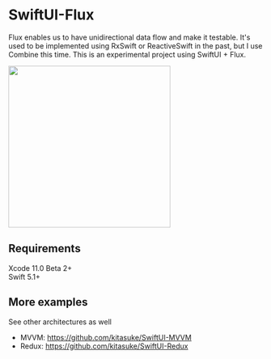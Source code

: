 # SwiftUI-Flux

Flux enables us to have unidirectional data flow and make it testable. It's used to be implemented using RxSwift or ReactiveSwift in the past, but I use Combine this time. This is an experimental project using SwiftUI + Flux.

<img src="https://raw.githubusercontent.com/wiki/kitasuke/SwiftUI-MVVM/images/screenshot.png" width=320>

## Requirements

Xcode 11.0 Beta 2+  
Swift 5.1+

## More examples

See other architectures as well

- MVVM: https://github.com/kitasuke/SwiftUI-MVVM
- Redux: https://github.com/kitasuke/SwiftUI-Redux
